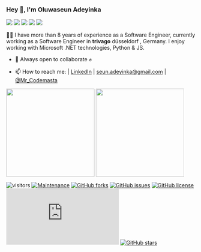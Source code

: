 ### Hey 👋, I'm Oluwaseun Adeyinka

[![](https://vistr.dev/badge?repo=codemasta.codemasta&corners=square)](https://github.com/codemasta/vistr.dev)
[![](https://img.shields.io/badge/-@Mr_Codemasta-%231DA1F2?style=flat-square&logo=twitter&logoColor=ffffff)](https://twitter.com/Mr_Codemasta)
[![](https://img.shields.io/badge/-@codemasta-%23181717?style=flat-square&logo=github)](https://github.com/codemasta)
[![](https://img.shields.io/badge/-Oluwaseun%20Adeyinka-blue?style=flat-square&logo=Linkedin&logoColor=white&link=https://www.linkedin.com/in/adeyinkaoluwaseun/)](https://www.linkedin.com/in/adeyinkaoluwaseun/)
[![](https://img.shields.io/website?color=0ab9e6&style=flat-square&up_message=adeyinkaseun.com&url=https%3A%2F%2Fadeyinkaseun.com)](https://seunadeyinka.com)

<!--
**codemasta/codemasta** is a ✨ _special_ ✨ repository because its `README.md` (this file) appears on your GitHub profile.


Here are some ideas to get you started:

- 🔭 I’m currently working on ...
- 🌱 I’m currently learning ...
- 👯 I’m looking to collaborate on ...
- 🤔 I’m looking for help with ...
- 💬 Ask me about ...
- 📫 How to reach me: ...
- 😄 Pronouns: ...
- ⚡ Fun fact: ...
-->
 👨‍💻  I have more than 8 years of experience as a Software Engineer, currently working as a Software Engineer in **trivago** düsseldorf , Germany.  I enjoy working with Microsoft .NET technologies, Python & JS.


- 👯 Always open to collaborate ✊


- 📫 How to reach me: | <a href="https://www.linkedin.com/in/adeyinkaoluwaseun/">LinkedIn</a> | <a href="mailto:seun.adeyinka@gmail.com">seun.adeyinka@gmail.com</a> | <a href="https://twitter.com/Mr_Codemasta">@Mr_Codemasta</a>



<a href="https://github.com/codemasta/codemasta">
	<img height="235px" align="center" src="https://github-readme-stats.vercel.app/api?username=codemasta&title_color=ffffff&theme=vue-dark&show_icons=true&count_private=true" /></a>
<a href="https://github.com/codemasta/codemasta"><img height="235px" align="center" src="https://github-readme-stats.vercel.app/api/top-langs/?username=codemasta&title_color=ffffff&theme=vue-dark&show_icons=true&count_private=true" /></a>

<p></p>
<p></p>

![visitors](https://visitor-badge.glitch.me/badge?page_id=codemasta)
[![Maintenance](https://img.shields.io/badge/Maintained%3F-yes-green.svg)](https://gitHub.com/codemasta/codemasta/graphs/commit-activity)
[![GitHub forks](https://img.shields.io/github/forks/codemasta/codemasta.svg)](https://github.com/codemasta/codemasta/network)
[![GitHub issues](https://img.shields.io/github/issues/codemasta/codemasta.svg)](https://github.com/codemasta/codemasta/issues)
[![GitHub license](https://img.shields.io/github/license/codemasta/codemasta.svg)](https://github.com/codemasta/codemasta/blob/main/LICENSE)
[![Only 32 Kb](https://badge-size.herokuapp.com/codemasta/codemasta/main/README.md)](https://github.com/codemasta/codemasta/blob/main/README.md)
[![GitHub stars](https://img.shields.io/github/stars/codemasta/codemasta.svg?style=flat&label=Star&maxAge=2592000)](https://github.com/codemasta/codemasta/stargazers/)

